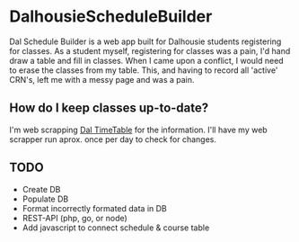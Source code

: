 # DalhousieScheduleBuilder
Dal Schedule Builder is a web app built for Dalhousie students registering for classes. As a student myself, registering for classes was a pain, I'd hand draw a table and fill in classes. When I came upon a conflict, I would need to erase the classes from my table. This, and having to record all 'active' CRN's, left me with a messy page and was a pain. 

## How do I keep classes up-to-date?
I'm web scrapping [Dal TimeTable](https://dalonline.dal.ca/PROD/fysktime.P_DisplaySchedule) for the information. I'll have my web scrapper run aprox. once per day to check for changes. 

## TODO
* Create DB
* Populate DB
* Format incorrectly formated data in DB
* REST-API (php, go, or node)
* Add javascript to connect schedule & course table
